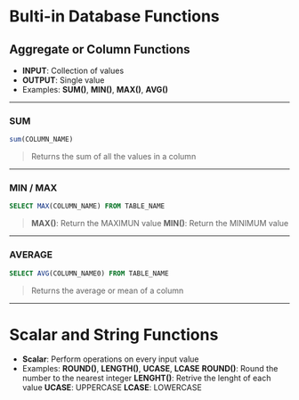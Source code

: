 # Bulti-in Database Functions

## Aggregate or Column Functions
- **INPUT**: Collection of values 
- **OUTPUT**: Single value
- Examples: **SUM()**, **MIN()**, **MAX()**, **AVG()**
---
### SUM
```sql
sum(COLUMN_NAME)
```
> Returns the sum of all the values in a column
---
### MIN / MAX
```sql
SELECT MAX(COLUMN_NAME) FROM TABLE_NAME
```
> **MAX()**: Return the MAXIMUN value
> **MIN()**: Return the MINIMUM value
---
### AVERAGE
```sql
SELECT AVG(COLUMN_NAME0) FROM TABLE_NAME
```
> Returns the average or mean of a column
---

# Scalar and String Functions
- **Scalar**: Perform operations on every input value
- Examples: **ROUND()**, **LENGTH()**, **UCASE**, **LCASE**
**ROUND()**: Round the number to the nearest integer
**LENGHT()**: Retrive the lenght of each value
**UCASE**: UPPERCASE
**LCASE**: LOWERCASE 
 